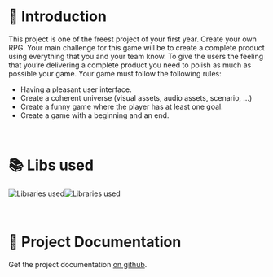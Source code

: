# 🧟 Introduction

This project is one of the freest project of your first year. Create your own RPG. Your main challenge for this game will be to create a complete product using everything that you and your team know. To give the users the feeling that you’re delivering a complete product you need to polish as much as possible your game. Your game must follow the following rules:

- Having a pleasant user interface.
- Create a coherent universe (visual assets, audio assets, scenario, ...)
- Create a funny game where the player has at least one goal.
- Create a game with a beginning and an end.

&nbsp;

# 📚 Libs used

<div style="display: flex;" className="flex-wrap md:flex-nowrap gap-5 felx flex-row justify-evenly">
  <img src="https://github-readme-stats.vercel.app/api/pin/?username=LouisLanganay&repo=json-parser&theme=dark&border_radius=8&hide_border=true"  alt="Libraries used" style="max-width: 400px" href="https://github.com/LouisLanganay/json-parser"/>
  <img src="https://github-readme-stats.vercel.app/api/pin/?username=LouisLanganay&repo=glib&theme=dark&border_radius=8&hide_border=true" alt="Libraries used"  style="max-width: 400px" href="https://github.com/LouisLanganay/glib"/>
</div>

&nbsp;

# 📖 Project Documentation

Get the project documentation [on github](https://github.com/LouisLanganay/Zombie-Quarter-Rampage-my_rpg/wiki).
